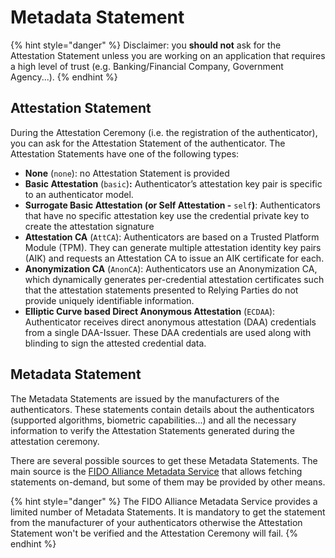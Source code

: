 # Metadata Statement

{% hint style="danger" %}
Disclaimer: you **should not** ask for the Attestation Statement unless you are working on an application that requires a high level of trust (e.g. Banking/Financial Company, Government Agency...).
{% endhint %}

## Attestation Statement

During the Attestation Ceremony (i.e. the registration of the authenticator), you can ask for the Attestation Statement of the authenticator. The Attestation Statements have one of the following types:

* **None** (`none`): no Attestation Statement is provided
* **Basic Attestation** (`basic`)**:** Authenticator’s attestation key pair is specific to an authenticator model.
* **Surrogate Basic Attestation (or Self Attestation -** `self`**)**: Authenticators that have no specific attestation key use the credential private key to create the attestation signature
* **Attestation CA** (`AttCA`): Authenticators are based on a Trusted Platform Module (TPM). They can generate multiple attestation identity key pairs (AIK) and requests an Attestation CA to issue an AIK certificate for each.
* **Anonymization CA** (`AnonCA`): Authenticators use an Anonymization CA, which dynamically generates per-credential attestation certificates such that the attestation statements presented to Relying Parties do not provide uniquely identifiable information.
* **Elliptic Curve based Direct Anonymous Attestation** (`ECDAA`): Authenticator receives direct anonymous attestation (DAA) credentials from a single DAA-Issuer. These DAA credentials are used along with blinding to sign the attested credential data.

## Metadata Statement

The Metadata Statements are issued by the manufacturers of the authenticators. These statements contain details about the authenticators (supported algorithms, biometric capabilities...) and all the necessary information to verify the Attestation Statements generated during the attestation ceremony.

There are several possible sources to get these Metadata Statements. The main source is the [FIDO Alliance Metadata Service](https://fidoalliance.org/metadata) that allows fetching statements on-demand, but some of them may be provided by other means.

{% hint style="danger" %}
The FIDO Alliance Metadata Service provides a limited number of Metadata Statements. It is mandatory to get the statement from the manufacturer of your authenticators otherwise the Attestation Statement won't be verified and the Attestation Ceremony will fail.
{% endhint %}
